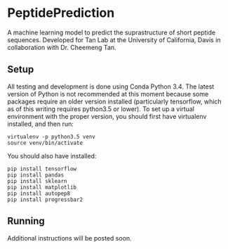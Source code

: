 # PeptidePrediction

A machine learning model to predict the suprastructure of short peptide sequences. Developed for Tan Lab at the University of California, Davis in collaboration with Dr. Cheemeng Tan.


## Setup

All testing and development is done using Conda Python 3.4. The latest version of Python is not recommended at this moment because some packages require an older version installed (particularly tensorflow, which as of this writing requires python3.5 or lower). To set up a virtual environment with the proper version, you should first have virtualenv installed, and then run:

    virtualenv -p python3.5 venv
    source venv/bin/activate

You should also have installed:

    pip install tensorflow
    pip install pandas
    pip install sklearn
    pip install matplotlib
    pip install autopep8
    pip install progressbar2


## Running
    
Additional instructions will be posted soon.
